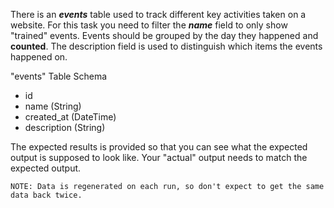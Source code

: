 There is an ***events*** table used to track different key activities taken on a website. For this task you need to filter the ***name*** field to only show "trained" events. Events should be grouped by the day they happened and **counted**. The description field is used to distinguish which items the events happened on.

"events" Table Schema
- id
- name (String)
- created_at (DateTime)
- description (String)

The expected results is provided so that you can see what the expected output is supposed to look like. Your "actual" output needs to match the expected output.

```
NOTE: Data is regenerated on each run, so don't expect to get the same data back twice.
```
